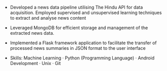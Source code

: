 - Developed a news data pipeline utilising The Hindu API for data acquisition. Employed supervised and unsupervised learning techniques to extract and analyse news content
- Leveraged MongoDB for efficient storage and management of the extracted news data.
- Implemented a Flask framework application to facilitate the transfer of processed news summaries in JSON format to the user interface

- Skills: Machine Learning · Python (Programming Language) · Android Development · Unix · Git
